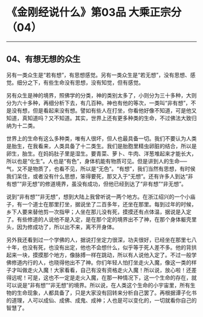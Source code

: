 # 《金刚经说什么》第03品 大乘正宗分（04）

------

## 04、有想无想的众生

另有一类众生是“若有想”，有思想感觉。另有一类众生是“若无想”，没有思想、感觉。细分之下，有些生命没有思想，没有知觉，但有感觉。

另有众生是神的境界，照佛学的分类，神的类别太多了，小则分为三十多种，大则分为六十多种，再细分析下去，有几百种。神也有他的等次，一类叫“非有想”，不是没有想，但是看起来没有想。譬如有些人在打坐，你看他好像不知道，可是他又知道，真知道吗？又不知道。其实，世界上还有更多种类的生命，不过佛法大致归纳为十二类。

世界上的生命有这么多种类，唯有人很坏，但人也最具备一切。我们不要认为人类是胎生，在我看来，人类具备了十二类生。我们是胎胞里精虫卵脏的结合，所以是卵生，胎生。在妈妈肚子里是湿生。要青菜、萝卜、牛肉、洋葱堆起来才能长大，所以也是“化生”。人也是“有色”，身体机能有物质可见。但是讲到人的生命──气，又不是物质了，也看不见，所以是“无色”。“有想”，我们当然有思想，有时侯我们呆住，或者没有什么思想，笨得要死，那又入于“无想”。还有许多人到达“非有想”“非无想”的修道境界，虽没有成功，但他已经到达了“非有想”“非无想”。

说到“非有想”“非无想”，想到大陆上我曾听说一两个地方。在浙江绍兴的一个小庙子，有一个道士在那里打坐，据说坐了二百多年，还坐在那里。每到过年的时候，乡下人要来替他剪一次指甲；人坐在那儿没有死，摸摸还有点体温，据说是入定了。有些修道的人说他不是入定，是在那个定的境界出不了神，在那个身体躯壳里头，因为修成功了，所以出不来，离不开身体。

另外我还看到过一个学佛的人，据说打坐定力很深，功夫很好，已经坐在那里七八十年，也没有死，也没有出定，他也不会想什么，似乎等于死人差不多。他的背拱起来一块，摸摸那个地方，像脉搏一样在跳动，所以有人说他入定了。不过一般学佛修道内行的人，也晓得他出不了神。你们年轻人怕打坐走火入魔，像这一类的样子才叫做走火入魔！大家看看，自己有没有资格走火入魔！所以说，放心啦！还差得远呢！可是，这也不一定是走火入魔，在那一种情况下，这一个生命的存在，就可以说是“非有想”“非无想”的境界。所以说，在人类这个生命的小宇宙里，所有生物的生命现象，人都具备了，只是大家没有回转来分析自己罢了。再根据谭子化书的道理，人可以成仙、成佛、成鬼、成神；人也是可以变化的，一切就看你自己的智慧了。

